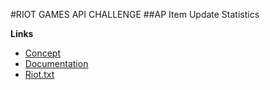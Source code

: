 #RIOT GAMES API CHALLENGE
##AP Item Update Statistics

**Links**

 - [Concept](https://github.com/HumaneWolf/RiotAPIChallenge2/blob/master/docs/concept.md)
 - [Documentation](https://github.com/HumaneWolf/RiotAPIChallenge2/tree/master/docs)
 - [Riot.txt](https://github.com/HumaneWolf/RiotAPIChallenge2/blob/master/riot.txt)